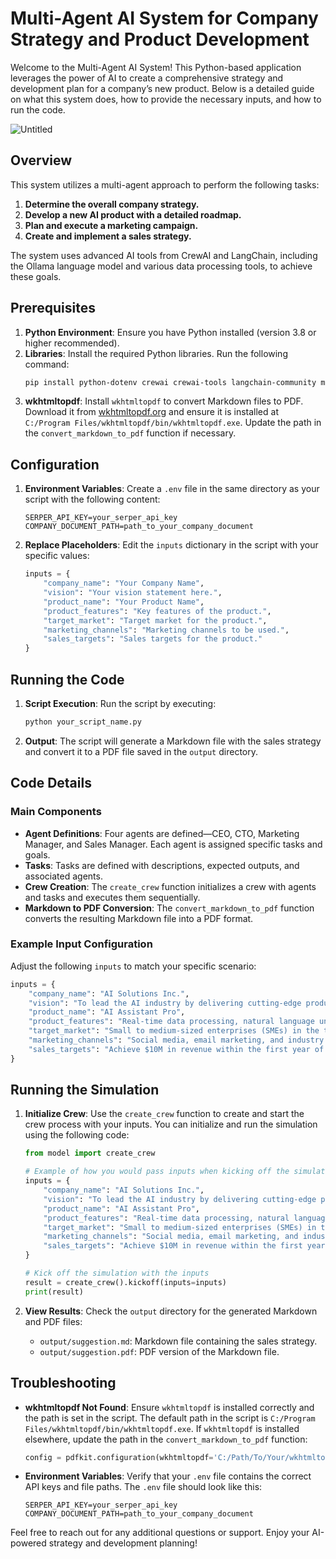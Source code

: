 # Multi-Agent AI System for Company Strategy and Product Development

Welcome to the Multi-Agent AI System! This Python-based application leverages the power of AI to create a comprehensive strategy and development plan for a company’s new product. Below is a detailed guide on what this system does, how to provide the necessary inputs, and how to run the code.

![Untitled](https://github.com/user-attachments/assets/82592bdb-57ba-4cd6-ad2e-d3dbb647d8a9)

## Overview

This system utilizes a multi-agent approach to perform the following tasks:

1. **Determine the overall company strategy.**
2. **Develop a new AI product with a detailed roadmap.**
3. **Plan and execute a marketing campaign.**
4. **Create and implement a sales strategy.**

The system uses advanced AI tools from CrewAI and LangChain, including the Ollama language model and various data processing tools, to achieve these goals. 

## Prerequisites

1. **Python Environment**: Ensure you have Python installed (version 3.8 or higher recommended).
2. **Libraries**: Install the required Python libraries. Run the following command:
    ```bash
    pip install python-dotenv crewai crewai-tools langchain-community markdown pdfkit
    ```
3. **wkhtmltopdf**: Install `wkhtmltopdf` to convert Markdown files to PDF. Download it from [wkhtmltopdf.org](https://wkhtmltopdf.org/downloads.html) and ensure it is installed at `C:/Program Files/wkhtmltopdf/bin/wkhtmltopdf.exe`. Update the path in the `convert_markdown_to_pdf` function if necessary.

## Configuration

1. **Environment Variables**: Create a `.env` file in the same directory as your script with the following content:
    ```plaintext
    SERPER_API_KEY=your_serper_api_key
    COMPANY_DOCUMENT_PATH=path_to_your_company_document
    ```

2. **Replace Placeholders**: Edit the `inputs` dictionary in the script with your specific values:
    ```python
    inputs = {
        "company_name": "Your Company Name",
        "vision": "Your vision statement here.",
        "product_name": "Your Product Name",
        "product_features": "Key features of the product.",
        "target_market": "Target market for the product.",
        "marketing_channels": "Marketing channels to be used.",
        "sales_targets": "Sales targets for the product."
    }
    ```

## Running the Code

1. **Script Execution**: Run the script by executing:
    ```bash
    python your_script_name.py
    ```

2. **Output**: The script will generate a Markdown file with the sales strategy and convert it to a PDF file saved in the `output` directory.

## Code Details

### Main Components

- **Agent Definitions**: Four agents are defined—CEO, CTO, Marketing Manager, and Sales Manager. Each agent is assigned specific tasks and goals.
- **Tasks**: Tasks are defined with descriptions, expected outputs, and associated agents.
- **Crew Creation**: The `create_crew` function initializes a crew with agents and tasks and executes them sequentially.
- **Markdown to PDF Conversion**: The `convert_markdown_to_pdf` function converts the resulting Markdown file into a PDF format.

### Example Input Configuration

Adjust the following `inputs` to match your specific scenario:
```python
inputs = {
    "company_name": "AI Solutions Inc.",
    "vision": "To lead the AI industry by delivering cutting-edge products that revolutionize how businesses operate.",
    "product_name": "AI Assistant Pro",
    "product_features": "Real-time data processing, natural language understanding, and predictive analytics.",
    "target_market": "Small to medium-sized enterprises (SMEs) in the technology sector.",
    "marketing_channels": "Social media, email marketing, and industry events.",
    "sales_targets": "Achieve $10M in revenue within the first year of launch."
}
```

## Running the Simulation

1. **Initialize Crew**: Use the `create_crew` function to create and start the crew process with your inputs. You can initialize and run the simulation using the following code:
    ```python
    from model import create_crew

    # Example of how you would pass inputs when kicking off the simulation
    inputs = {
        "company_name": "AI Solutions Inc.",
        "vision": "To lead the AI industry by delivering cutting-edge products that revolutionize how businesses operate.",
        "product_name": "AI Assistant Pro",
        "product_features": "Real-time data processing, natural language understanding, and predictive analytics.",
        "target_market": "Small to medium-sized enterprises (SMEs) in the technology sector.",
        "marketing_channels": "Social media, email marketing, and industry events.",
        "sales_targets": "Achieve $10M in revenue within the first year of launch."
    }

    # Kick off the simulation with the inputs
    result = create_crew().kickoff(inputs=inputs)
    print(result)
    ```

2. **View Results**: Check the `output` directory for the generated Markdown and PDF files:
    - `output/suggestion.md`: Markdown file containing the sales strategy.
    - `output/suggestion.pdf`: PDF version of the Markdown file.

## Troubleshooting

- **wkhtmltopdf Not Found**: Ensure `wkhtmltopdf` is installed correctly and the path is set in the script. The default path in the script is `C:/Program Files/wkhtmltopdf/bin/wkhtmltopdf.exe`. If `wkhtmltopdf` is installed elsewhere, update the path in the `convert_markdown_to_pdf` function:
    ```python
    config = pdfkit.configuration(wkhtmltopdf='C:/Path/To/Your/wkhtmltopdf.exe')
    ```

- **Environment Variables**: Verify that your `.env` file contains the correct API keys and file paths. The `.env` file should look like this:
    ```plaintext
    SERPER_API_KEY=your_serper_api_key
    COMPANY_DOCUMENT_PATH=path_to_your_company_document
    ```

Feel free to reach out for any additional questions or support. Enjoy your AI-powered strategy and development planning!






